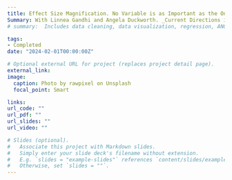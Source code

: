 ```yaml
---
title: Effect Size Magnification. No Variable is as Important as the One You’re Thinking About—While You’re Thinking About It
Summary: With Linnea Gandhi and Angela Duckworth. _Current Directions in Psychological Science, Forthcoming_.
# summary:  Includes data cleaning, data visualization, regression, ANOVA, factor analysis, mediation, moderation, and group testing.

tags:
- Completed
date: "2024-02-01T00:00:00Z"

# Optional external URL for project (replaces project detail page).
external_link: 
image:
  caption: Photo by rawpixel on Unsplash
  focal_point: Smart

links:
url_code: ""
url_pdf: ""
url_slides: ""
url_video: ""

# Slides (optional).
#   Associate this project with Markdown slides.
#   Simply enter your slide deck's filename without extension.
#   E.g. `slides = "example-slides"` references `content/slides/example-slides.md`.
#   Otherwise, set `slides = ""`.
---
```

